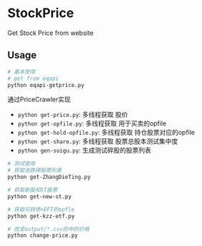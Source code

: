 # StockPrice

Get Stock Price from website

## Usage

```bash
# 基本使用
# get from eqapi
python eqapi-getprice.py
```

通过PriceCrawler实现
- `python get-price.py`: 多线程获取 股价
- `python get-opfile.py`: 多线程获取 用于买卖的opfile
- `python get-hold-opfile.py`: 多线程获取 持仓股票对应的opfile
- `python get-share.py`: 多线程获取 股票总股本测试集中度
- `python gen-suigu.py`: 生成测试碎股的股票列表


```bash
# 测试使用
# 获取涨跌停股票列表
python get-ZhangDieTing.py

# 获取新股和ST股票
python get-new-st.py

# 获取可转债+EFT的opfle
python get-kzz-etf.py

# 改变output/*.csv的中的价格
python change-price.py
```